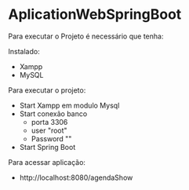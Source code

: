 # AplicationWebSpringBoot

Para executar o Projeto é necessário que tenha:

Instalado:
- Xampp
- MySQL

Para executar o projeto:

- Start Xampp em modulo Mysql
- Start conexão banco
   - porta 3306
   - user "root"
   - Password ""
- Start Spring Boot

Para acessar aplicação:

- http://localhost:8080/agendaShow

